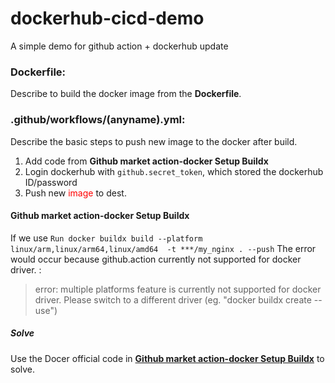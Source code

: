 # dockerhub-cicd-demo
A simple demo for github action + dockerhub update
### Dockerfile: 
  Describe to build the docker image from the **Dockerfile**.

### .github/workflows/(anyname).yml:
  Describe the basic steps to push new image to the docker after build.
  1. Add code from **Github market action-docker Setup Buildx**
  2. Login dockerhub with `github.secret_token`, which stored the dockerhub ID/password
  3. Push new <font color=red>image</font> to dest.

#### Github market action-docker Setup Buildx
  If we use
  `Run docker buildx build --platform linux/arm,linux/arm64,linux/amd64  -t ***/my_nginx . --push`
  The error would occur because github.action currently not supported for docker driver. :
>error: multiple platforms feature is currently not supported for docker driver. 
>Please switch to a different driver (eg. "docker buildx create --use")
##### Solve
Use the Docer official code in  **[Github market action-docker Setup Buildx](https://github.com/marketplace/actions/docker-setup-buildx)** to solve.

  
